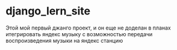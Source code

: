 # django_lern_site
Этой мой первый джанго проект, и он еще не доделан
в планах итегрировать яндекс музыку с возможностью передачи воспроизведения музыки на яндекс станцию
